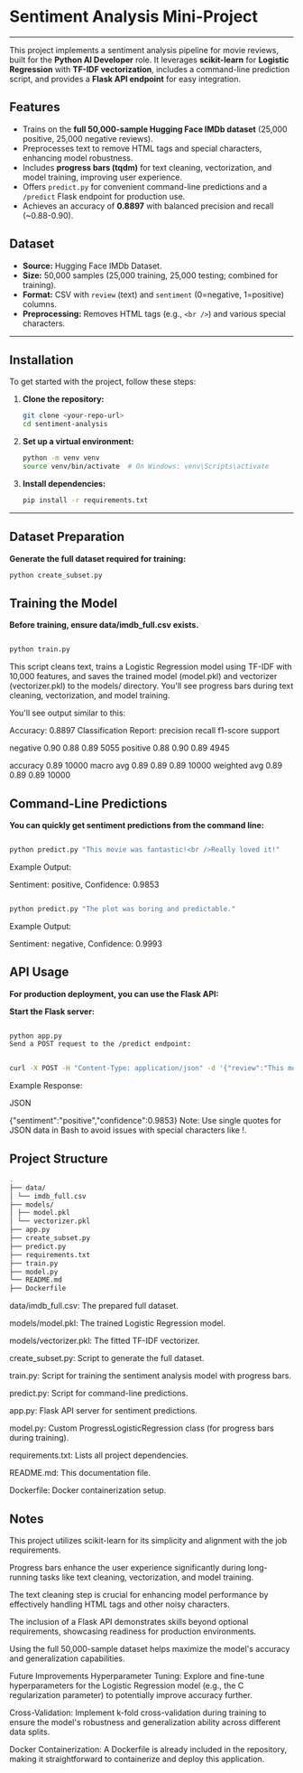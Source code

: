 # Sentiment Analysis Mini-Project

---

This project implements a sentiment analysis pipeline for movie reviews, built for the **Python AI Developer** role. It leverages **scikit-learn** for **Logistic Regression** with **TF-IDF vectorization**, includes a command-line prediction script, and provides a **Flask API endpoint** for easy integration.

## Features

- Trains on the **full 50,000-sample Hugging Face IMDb dataset** (25,000 positive, 25,000 negative reviews).
- Preprocesses text to remove HTML tags and special characters, enhancing model robustness.
- Includes **progress bars (tqdm)** for text cleaning, vectorization, and model training, improving user experience.
- Offers `predict.py` for convenient command-line predictions and a `/predict` Flask endpoint for production use.
- Achieves an accuracy of **0.8897** with balanced precision and recall (~0.88-0.90).

## Dataset

- **Source:** Hugging Face IMDb Dataset.
- **Size:** 50,000 samples (25,000 training, 25,000 testing; combined for training).
- **Format:** CSV with `review` (text) and `sentiment` (0=negative, 1=positive) columns.
- **Preprocessing:** Removes HTML tags (e.g., `<br />`) and various special characters.

---

## Installation

To get started with the project, follow these steps:

1.  **Clone the repository:**

    ```bash
    git clone <your-repo-url>
    cd sentiment-analysis
    ```

2.  **Set up a virtual environment:**

    ```bash
    python -m venv venv
    source venv/bin/activate  # On Windows: venv\Scripts\activate
    ```

3.  **Install dependencies:**
    ```bash
    pip install -r requirements.txt
    ```

---

## Dataset Preparation

**Generate the full dataset required for training:**

```bash
python create_subset.py
```

## Training the Model

**Before training, ensure data/imdb_full.csv exists.**

```bash

python train.py
```

This script cleans text, trains a Logistic Regression model using TF-IDF with 10,000 features, and saves the trained model (model.pkl) and vectorizer (vectorizer.pkl) to the models/ directory. You'll see progress bars during text cleaning, vectorization, and model training.

You'll see output similar to this:

Accuracy: 0.8897
Classification Report:
precision recall f1-score support

negative 0.90 0.88 0.89 5055
positive 0.88 0.90 0.89 4945

accuracy 0.89 10000
macro avg 0.89 0.89 0.89 10000
weighted avg 0.89 0.89 0.89 10000

## Command-Line Predictions

**You can quickly get sentiment predictions from the command line:**

```bash

python predict.py "This movie was fantastic!<br />Really loved it!"
```

Example Output:

Sentiment: positive, Confidence: 0.9853

```bash

python predict.py "The plot was boring and predictable."
```

Example Output:

Sentiment: negative, Confidence: 0.9993

## API Usage

**For production deployment, you can use the Flask API:**

**Start the Flask server:**

```bash

python app.py
Send a POST request to the /predict endpoint:
```

```bash

curl -X POST -H "Content-Type: application/json" -d '{"review":"This movie was fantastic!<br />Really loved it!"}' http://localhost:8000/predict
```

Example Response:

JSON

{"sentiment":"positive","confidence":0.9853}
Note: Use single quotes for JSON data in Bash to avoid issues with special characters like !.

## Project Structure
```bash
.
├── data/
│ └── imdb_full.csv
├── models/
│ ├── model.pkl
│ └── vectorizer.pkl
├── app.py
├── create_subset.py
├── predict.py
├── requirements.txt
├── train.py
├── model.py
└── README.md
├── Dockerfile
```
data/imdb_full.csv: The prepared full dataset.

models/model.pkl: The trained Logistic Regression model.

models/vectorizer.pkl: The fitted TF-IDF vectorizer.

create_subset.py: Script to generate the full dataset.

train.py: Script for training the sentiment analysis model with progress bars.

predict.py: Script for command-line predictions.

app.py: Flask API server for sentiment predictions.

model.py: Custom ProgressLogisticRegression class (for progress bars during training).

requirements.txt: Lists all project dependencies.

README.md: This documentation file.

Dockerfile: Docker containerization setup.

## Notes

This project utilizes scikit-learn for its simplicity and alignment with the job requirements.

Progress bars enhance the user experience significantly during long-running tasks like text cleaning, vectorization, and model training.

The text cleaning step is crucial for enhancing model performance by effectively handling HTML tags and other noisy characters.

The inclusion of a Flask API demonstrates skills beyond optional requirements, showcasing readiness for production environments.

Using the full 50,000-sample dataset helps maximize the model's accuracy and generalization capabilities.

Future Improvements
Hyperparameter Tuning: Explore and fine-tune hyperparameters for the Logistic Regression model (e.g., the C regularization parameter) to potentially improve accuracy further.

Cross-Validation: Implement k-fold cross-validation during training to ensure the model's robustness and generalization ability across different data splits.

Docker Containerization: A Dockerfile is already included in the repository, making it straightforward to containerize and deploy this application.
